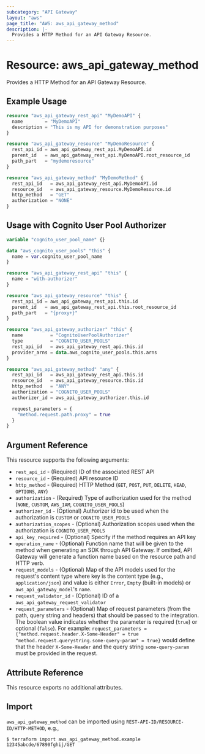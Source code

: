 ```yaml
---
subcategory: "API Gateway"
layout: "aws"
page_title: "AWS: aws_api_gateway_method"
description: |-
  Provides a HTTP Method for an API Gateway Resource.
---
```


# Resource: aws_api_gateway_method

Provides a HTTP Method for an API Gateway Resource.

## Example Usage

```terraform
resource "aws_api_gateway_rest_api" "MyDemoAPI" {
  name        = "MyDemoAPI"
  description = "This is my API for demonstration purposes"
}

resource "aws_api_gateway_resource" "MyDemoResource" {
  rest_api_id = aws_api_gateway_rest_api.MyDemoAPI.id
  parent_id   = aws_api_gateway_rest_api.MyDemoAPI.root_resource_id
  path_part   = "mydemoresource"
}

resource "aws_api_gateway_method" "MyDemoMethod" {
  rest_api_id   = aws_api_gateway_rest_api.MyDemoAPI.id
  resource_id   = aws_api_gateway_resource.MyDemoResource.id
  http_method   = "GET"
  authorization = "NONE"
}
```

## Usage with Cognito User Pool Authorizer

```terraform
variable "cognito_user_pool_name" {}

data "aws_cognito_user_pools" "this" {
  name = var.cognito_user_pool_name
}

resource "aws_api_gateway_rest_api" "this" {
  name = "with-authorizer"
}

resource "aws_api_gateway_resource" "this" {
  rest_api_id = aws_api_gateway_rest_api.this.id
  parent_id   = aws_api_gateway_rest_api.this.root_resource_id
  path_part   = "{proxy+}"
}

resource "aws_api_gateway_authorizer" "this" {
  name          = "CognitoUserPoolAuthorizer"
  type          = "COGNITO_USER_POOLS"
  rest_api_id   = aws_api_gateway_rest_api.this.id
  provider_arns = data.aws_cognito_user_pools.this.arns
}

resource "aws_api_gateway_method" "any" {
  rest_api_id   = aws_api_gateway_rest_api.this.id
  resource_id   = aws_api_gateway_resource.this.id
  http_method   = "ANY"
  authorization = "COGNITO_USER_POOLS"
  authorizer_id = aws_api_gateway_authorizer.this.id

  request_parameters = {
    "method.request.path.proxy" = true
  }
}
```

## Argument Reference

This resource supports the following arguments:

* `rest_api_id` - (Required) ID of the associated REST API
* `resource_id` - (Required) API resource ID
* `http_method` - (Required) HTTP Method (`GET`, `POST`, `PUT`, `DELETE`, `HEAD`, `OPTIONS`, `ANY`)
* `authorization` - (Required) Type of authorization used for the method (`NONE`, `CUSTOM`, `AWS_IAM`, `COGNITO_USER_POOLS`)
* `authorizer_id` - (Optional) Authorizer id to be used when the authorization is `CUSTOM` or `COGNITO_USER_POOLS`
* `authorization_scopes` - (Optional) Authorization scopes used when the authorization is `COGNITO_USER_POOLS`
* `api_key_required` - (Optional) Specify if the method requires an API key
* `operation_name` - (Optional) Function name that will be given to the method when generating an SDK through API Gateway. If omitted, API Gateway will generate a function name based on the resource path and HTTP verb.
* `request_models` - (Optional) Map of the API models used for the request's content type
  where key is the content type (e.g., `application/json`)
  and value is either `Error`, `Empty` (built-in models) or `aws_api_gateway_model`'s `name`.
* `request_validator_id` - (Optional) ID of a `aws_api_gateway_request_validator`
* `request_parameters` - (Optional) Map of request parameters (from the path, query string and headers) that should be passed to the integration. The boolean value indicates whether the parameter is required (`true`) or optional (`false`).
  For example: `request_parameters = {"method.request.header.X-Some-Header" = true "method.request.querystring.some-query-param" = true}` would define that the header `X-Some-Header` and the query string `some-query-param` must be provided in the request.

## Attribute Reference

This resource exports no additional attributes.

## Import

`aws_api_gateway_method` can be imported using `REST-API-ID/RESOURCE-ID/HTTP-METHOD`, e.g.,

```
$ terraform import aws_api_gateway_method.example 12345abcde/67890fghij/GET
```
